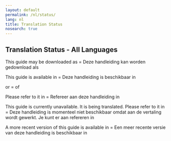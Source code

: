 ```yaml
---
layout: default
permalink: /nl/status/
lang: nl
title: Translation Status
nosearch: true
---
```


## Translation Status - All Languages

This guide may be downloaded as = Deze handleiding kan worden gedownload als

This guide is available in = Deze handleiding is beschikbaar in 

or = of

Please refer to it in = Refereer aan deze handleiding in 

This guide is currently unavailable. It is being translated. Please refer to it in = Deze handleiding is momenteel niet beschikbaar omdat aan de vertaling wordt gewerkt. Je kunt er aan refereren in 

A more recent version of this guide is available in = Een meer recente versie van deze handleiding is beschikbaar in
